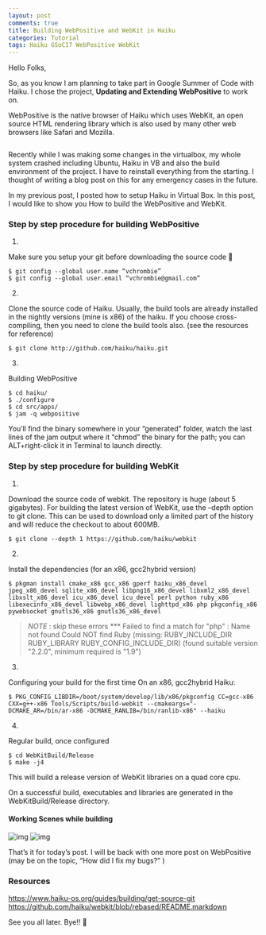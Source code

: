 ```yaml
---
layout: post
comments: true
title: Building WebPositive and WebKit in Haiku
categories: Tutorial
tags: Haiku GSoC17 WebPositive WebKit
---
```

Hello Folks,

So, as you know I am planning to take part in Google Summer of Code with Haiku. I chose the project, **Updating and Extending WebPositive** to work on.

WebPositive is the native browser of Haiku which uses WebKit, an open source HTML rendering library which is also used by many other web browsers like Safari and Mozilla.

<p align="center">
  <img title="WebPositive and WebKit" src="/blog/public/img/building-web+-1.jpg" alt="">
</p>

Recently while I was making some changes in the virtualbox, my whole system crashed including Ubuntu, Haiku in VB and also the build environment of the project. I have to reinstall everything from the starting. I thought of writing a blog post on this for any emergency cases in the future.

In my previous post, I posted how to setup Haiku in Virtual Box. In this post, I would like to show you How to build the WebPositive and WebKit.

### Step by step procedure for building WebPositive

1.
  Make sure you setup your git before downloading the source code 💯
  ```console
  $ git config --global user.name “vchrombie”
  $ git config --global user.email “vchrombie@gmail.com”
  ```
2.
  Clone the source code of Haiku.
  Usually, the build tools are already installed in the nightly versions (mine is x86) of the haiku. If you choose cross-compiling, then you need to clone the build tools also. (see the resources for reference)
  ```console
  $ git clone http://github.com/haiku/haiku.git
  ```
3.
  Building WebPositive
  ```console
  $ cd haiku/
  $ ./configure
  $ cd src/apps/
  $ jam -q webpositive
  ```
  You’ll find the binary somewhere in your “generated” folder, watch the last lines of the jam output where it “chmod” the binary for the path; you can ALT+right-click it in Terminal to launch directly.

### Step by step procedure for building WebKit

1.
  Download the source code of webkit.
  The repository is huge (about 5 gigabytes). For building the latest version of WebKit, use the –depth option to git clone. This can be used to download only a limited part of the history and will reduce the checkout to about 600MB.
  ```console
  $ git clone --depth 1 https://github.com/haiku/webkit
  ```
2.
  Install the dependencies (for an x86, gcc2hybrid version)
  ```console
  $ pkgman install cmake_x86 gcc_x86 gperf haiku_x86_devel jpeg_x86_devel sqlite_x86_devel libpng16_x86_devel libxml2_x86_devel libxslt_x86_devel icu_x86_devel icu_devel perl python ruby_x86 libexecinfo_x86_devel libwebp_x86_devel lighttpd_x86 php pkgconfig_x86 pywebsocket gnutls36_x86 gnutls36_x86_devel
  ```

  > *NOTE* : skip these errors
  > *** Failed to find a match for "php" : Name not found
  > Could NOT find Ruby (missing: RUBY_INCLUDE_DIR RUBY_LIBRARY RUBY_CONFIG_INCLUDE_DIR) (found suitable version "2.2.0", minimum required is "1.9")

3.
  Configuring your build for the first time
  On an x86, gcc2hybrid Haiku:
  ```console
  $ PKG_CONFIG_LIBDIR=/boot/system/develop/lib/x86/pkgconfig CC=gcc-x86 CXX=g++-x86 Tools/Scripts/build-webkit --cmakeargs="-DCMAKE_AR=/bin/ar-x86 -DCMAKE_RANLIB=/bin/ranlib-x86" --haiku
  ```
4.
  Regular build, once configured
  ```console
  $ cd WebKitBuild/Release
  $ make -j4
  ```

This will build a release version of WebKit libraries on a quad core cpu.

On a successful build, executables and libraries are generated in the WebKitBuild/Release directory.

#### Working Scenes while building

![img](/blog/public/img/building-web+-2.png)
![img](/blog/public/img/building-web+-3.png)

That’s it for today’s post. I will be back with one more post on WebPositive (may be on the topic, “How did I fix my bugs?” )

### Resources

https://www.haiku-os.org/guides/building/get-source-git
https://github.com/haiku/webkit/blob/rebased/README.markdown

See you all later. Bye!! 👋
